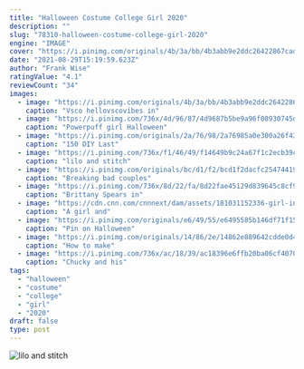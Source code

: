 ```yaml
---
title: "Halloween Costume College Girl 2020"
description: ""
slug: "78310-halloween-costume-college-girl-2020"
engine: "IMAGE"
cover: "https://i.pinimg.com/originals/4b/3a/bb/4b3abb9e2ddc26422867cad3ae5c01d4.jpg"
date: "2021-08-29T15:19:59.623Z"
author: "Frank Wise"
ratingValue: "4.1"
reviewCount: "34"
images:
  - image: "https://i.pinimg.com/originals/4b/3a/bb/4b3abb9e2ddc26422867cad3ae5c01d4.jpg"
    caption: "Vsco hellovscovibes in"
  - image: "https://i.pinimg.com/736x/4d/96/87/4d9687b5be9a96f08930745d7cbce395.jpg"
    caption: "Powerpuff girl Halloween"
  - image: "https://i.pinimg.com/originals/2a/76/98/2a76985a0e300a26f43e98cb209bbec5.jpg"
    caption: "150 DIY Last"
  - image: "https://i.pinimg.com/736x/f1/46/49/f14649b9c24a67f1c2ecb39cef57437c--lilo-and-stitch-costume-lilo-costume.jpg"
    caption: "lilo and stitch"
  - image: "https://i.pinimg.com/originals/bc/d1/f2/bcd1f2dacfc25474419829eaa050a91e.jpg"
    caption: "Breaking bad couples"
  - image: "https://i.pinimg.com/736x/8d/22/fa/8d22fae45129d839645c8cf928d31684.jpg"
    caption: "Brittany Spears in"
  - image: "https://cdn.cnn.com/cnnnext/dam/assets/181031152336-girl-in-wheelchair-dressed-as-rbg-super-tease.jpg"
    caption: "A girl and"
  - image: "https://i.pinimg.com/originals/e6/49/55/e6495585b146df71f1537fc6d1a84906.jpg"
    caption: "Pin on Halloween"
  - image: "https://i.pinimg.com/originals/14/86/2e/14862e889642cdde0d4df6c06b4fa114.jpg"
    caption: "How to make"
  - image: "https://i.pinimg.com/736x/ac/18/39/ac18396e6ffb20ba06cf407065b03772.jpg"
    caption: "Chucky and his"
tags:
  - "halloween"
  - "costume"
  - "college"
  - "girl"
  - "2020"
draft: false
type: post
---
```



![lilo and stitch](https://i.pinimg.com/736x/f1/46/49/f14649b9c24a67f1c2ecb39cef57437c--lilo-and-stitch-costume-lilo-costume.jpg "lilo and stitch")


<!--inArticleAds-->

<!--galleryOne-->


<!--inArticleAds-->

<!--galleryTwo-->


<!--galleryThree-->

